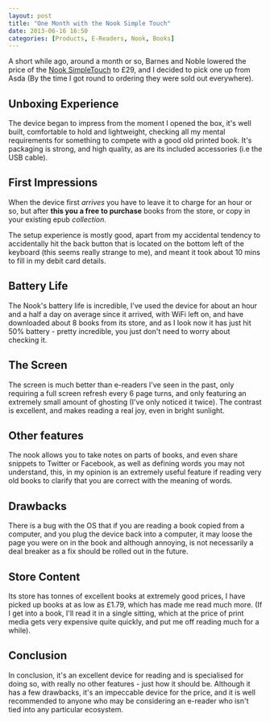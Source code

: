 ```yaml
---
layout: post
title: "One Month with the Nook Simple Touch"
date: 2013-06-16 16:50
categories: [Products, E-Readers, Nook, Books]
---
```


A short while ago, around a month or so, Barnes and Noble lowered the price of the [Nook SimpleTouch](http://www.amazon.co.uk/gp/product/140053271X/ref=as_li_ss_tl?ie=UTF8&camp=1634&creative=19450&creativeASIN=140053271X&linkCode=as2&tag=danietomli-21) to £29, and I decided to pick one up from Asda (By the time I got round to ordering they were sold out everywhere).
<!-- more -->

## Unboxing Experience ##
The device began to impress from the moment I opened the box, it's well built, comfortable to hold and lightweight, checking all my mental requirements for something to compete with a good old printed book. It's packaging is strong, and high quality, as are its included accessories (i.e the USB cable).

## First Impressions ##
When the device first _arrives_ you have to leave it to charge for an hour or so, but after **this you a free to purchase** books from the store, or copy in your existing epub *collection*.

The setup experience is mostly good, apart from my accidental tendency to accidentally hit the back button that is located on the bottom left of the keyboard (this seems really strange to me), and meant it took about 10 mins to fill in my debit card details.

## Battery Life ##
The Nook's battery life is incredible, I've used the device for about an hour and a half a day on average since it arrived, with WiFi left on, and have downloaded about 8 books from its store, and as I look now it has just hit 50% battery - pretty incredible, you just don't need to worry about checking it.

## The Screen ##
The screen is much better than e-readers I've seen in the past, only requiring a full screen refresh every 6 page turns, and only featuring an extremely small amount of ghosting (I've only noticed it twice). The contrast is excellent, and makes reading a real joy, even in bright sunlight.

## Other features ##
The nook allows you to take notes on parts of books, and even share snippets to Twitter or Facebook, as well as defining words you may not understand, this, in my opinion is an extremely useful feature if reading very old books to clarify that you are correct with the meaning of words.

## Drawbacks ##
There is a bug with the OS that if you are reading a book copied from a computer, and you plug the device back into a computer, it may loose the page you were on in the book and although annoying, is not necessarily a deal breaker as a fix should be rolled out in the future.

## Store Content ##
Its store has tonnes of excellent books at extremely good prices, I have picked up books at as low as £1.79, which has made me read much more. (If I get into a book, I'll read it in a single sitting, which at the price of print media gets very expensive quite quickly, and put me off reading much for a while).

## Conclusion ##
In conclusion, it's an excellent device for reading and is specialised for doing so, with really no other features - just how it should be. Although it has a few drawbacks, it's an impeccable device for the price, and it is well recommended to anyone who may be considering an e-reader who isn't tied into any particular ecosystem.